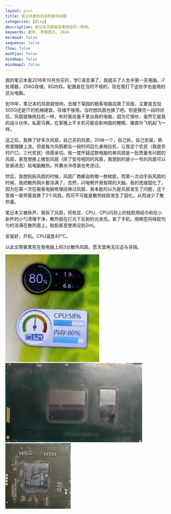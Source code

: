 ```yaml
---
layout: post
title: 笔记本散热风扇和散热硅胶
categories: [Blog]
description: 笔记本风扇噪音像拖拉机一样响。
keywords: 散热, 思维固式, 2024
mermaid: false
sequence: false
flow: false
mathjax: false
mindmap: false
mindmap2: false
---
```

我的笔记本是2016年10月份买的，学C语言课了，我就买了人生中第一天电脑。i7处理器，256G存储，8G内存。配置是在当时不错的，现在我打下这些字也是用的这台电脑。

到19年，笔记本的风扇就很响，去楼下菊园的极客电脑店换了风扇，主要是去加500G还是1T的机械硬盘，存储不够用。当时想风扇也换了吧。但是换完一段时间后，风扇就像拖拉机一样，有时我会羞于拿出我的电脑，因为它很吵，虽然它是我的战斗伙伴，私密马赛。在家晚上不关机可能会影响我的睡眠，像直升飞机起飞一样。

这之后，我换了好多次风扇，自己买的风扇，20块一个，自己拆，自己安装，熟练度蹭蹭上涨。但是每次风扇都会一段时间后化身拖拉机，让我这个农民（我是农村户口，三代贫民）倍感亲切。我一度怀疑这款电脑的单风扇是一批质量有问题的风扇，甚至想换上微型风扇（除了型号相同的风扇，我想到的是小一号的风扇可以安装进去）给电脑散热。外置水冷改装也考虑过。

然后，我想到拆风扇的时候，风扇厂商都会附赠一款硅胶，而第一次动手拆风扇的时候，我把散热铜片都涂满了。忽然，闪电劈开我智障的大脑。我的思维固化了，因为在第一次在极客电脑修理店换过风扇，我本能的以为是风扇发生了问题，这个思维一直带着我换了2个风扇。而可不可能是散热硅胶发生了固化，从而减少了散热量。

笔记本又被拆开，我拆了风扇，将核显、CPU、CPU闪存上的硅胶用纸巾和吃小新杯的小勺清理干净，散热面在灯光下反射的光发亮。查了手机，用棉签将硅胶均匀的涂满在散热面上，硅胶甚至使用没到2ml。

安装好，开机。CPU温度40℃。

以此文祭奠累死在我电脑上的3台散热风扇。愿天堂再无压迫与背锅。

<a href="/images/blog/2024-11-04-temperature.jpg"><img src="/images/blog/2024-11-04-temperature.jpg"></a>
<a href="/images/blog/2024-11-04-CPU.jpg"><img src="/images/blog/2024-11-04-CPU.jpg"></a>
<a href="/images/blog/2024-11-04-GPU.jpg"><img src="/images/blog/2024-11-04-GPU.jpg"></a>

